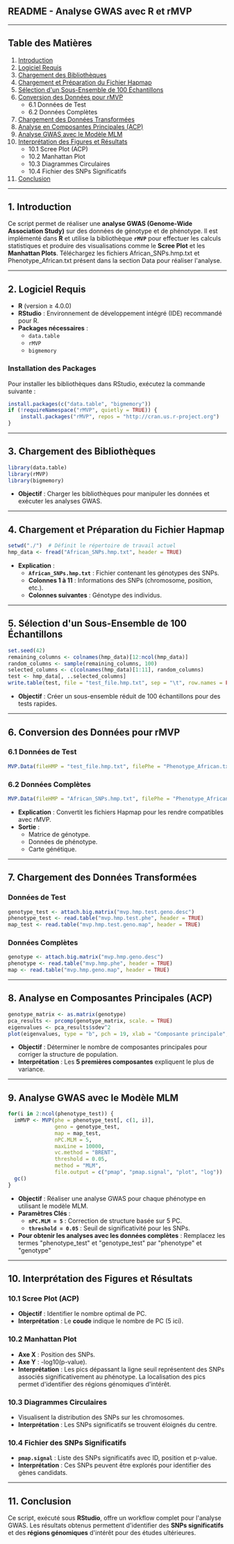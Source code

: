 ## **README - Analyse GWAS avec R et rMVP**

---

## **Table des Matières**

1. [Introduction](#1-introduction)  
2. [Logiciel Requis](#2-logiciel-requis)  
3. [Chargement des Bibliothèques](#3-chargement-des-bibliothèques)  
4. [Chargement et Préparation du Fichier Hapmap](#4-chargement-et-préparation-du-fichier-hapmap)  
5. [Sélection d'un Sous-Ensemble de 100 Échantillons](#5-sélection-dun-sous-ensemble-de-100-échantillons)  
6. [Conversion des Données pour rMVP](#6-conversion-des-données-pour-rmvp)  
   - 6.1 Données de Test  
   - 6.2 Données Complètes  
7. [Chargement des Données Transformées](#7-chargement-des-données-transformées)  
8. [Analyse en Composantes Principales (ACP)](#8-analyse-en-composantes-principales-acp)  
9. [Analyse GWAS avec le Modèle MLM](#9-analyse-gwas-avec-le-modèle-mlm)  
10. [Interprétation des Figures et Résultats](#10-interprétation-des-figures-et-résultats)  
    - 10.1 Scree Plot (ACP)  
    - 10.2 Manhattan Plot  
    - 10.3 Diagrammes Circulaires  
    - 10.4 Fichier des SNPs Significatifs  
11. [Conclusion](#11-conclusion)

---

## **1. Introduction**

Ce script permet de réaliser une **analyse GWAS (Genome-Wide Association Study)** sur des données de génotype et de phénotype. Il est implémenté dans **R** et utilise la bibliothèque **`rMVP`** pour effectuer les calculs statistiques et produire des visualisations comme le **Scree Plot** et les **Manhattan Plots**. Téléchargez les fichiers African_SNPs.hmp.txt et Phenotype_African.txt présent dans la section Data pour réaliser l'analyse. 

---

## **2. Logiciel Requis**

- **R** (version ≥ 4.0.0)  
- **RStudio** : Environnement de développement intégré (IDE) recommandé pour R.  
- **Packages nécessaires** :  
   - `data.table`  
   - `rMVP`  
   - `bigmemory`  

### **Installation des Packages**

Pour installer les bibliothèques dans RStudio, exécutez la commande suivante :

```r
install.packages(c("data.table", "bigmemory"))
if (!requireNamespace("rMVP", quietly = TRUE)) {
    install.packages("rMVP", repos = "http://cran.us.r-project.org")
}
```

---

## **3. Chargement des Bibliothèques**

```r
library(data.table)
library(rMVP)
library(bigmemory)
```

- **Objectif** : Charger les bibliothèques pour manipuler les données et exécuter les analyses GWAS.

---

## **4. Chargement et Préparation du Fichier Hapmap**

```r
setwd("./")  # Définit le répertoire de travail actuel
hmp_data <- fread("African_SNPs.hmp.txt", header = TRUE)
```

- **Explication** :  
   - **`African_SNPs.hmp.txt`** : Fichier contenant les génotypes des SNPs.  
   - **Colonnes 1 à 11** : Informations des SNPs (chromosome, position, etc.).  
   - **Colonnes suivantes** : Génotype des individus.  

---

## **5. Sélection d'un Sous-Ensemble de 100 Échantillons**

```r
set.seed(42)
remaining_columns <- colnames(hmp_data)[12:ncol(hmp_data)]
random_columns <- sample(remaining_columns, 100)
selected_columns <- c(colnames(hmp_data)[1:11], random_columns)
test <- hmp_data[, ..selected_columns]
write.table(test, file = "test_file.hmp.txt", sep = "\t", row.names = FALSE, quote = FALSE)
```

- **Objectif** : Créer un sous-ensemble réduit de 100 échantillons pour des tests rapides.

---

## **6. Conversion des Données pour rMVP**

### **6.1 Données de Test**

```r
MVP.Data(fileHMP = "test_file.hmp.txt", filePhe = "Phenotype_African.txt", sep.phe = "\t", out = "mvp.hmp.test")
```

### **6.2 Données Complètes**

```r
MVP.Data(fileHMP = "African_SNPs.hmp.txt", filePhe = "Phenotype_African.txt", sep.phe = "\t", out = "mvp.hmp")
```

- **Explication** : Convertit les fichiers Hapmap pour les rendre compatibles avec rMVP.  
- **Sortie** :  
   - Matrice de génotype.  
   - Données de phénotype.  
   - Carte génétique.

---

## **7. Chargement des Données Transformées**

### **Données de Test**

```r
genotype_test <- attach.big.matrix("mvp.hmp.test.geno.desc")
phenotype_test <- read.table("mvp.hmp.test.phe", header = TRUE)
map_test <- read.table("mvp.hmp.test.geno.map", header = TRUE)
```

### **Données Complètes**

```r
genotype <- attach.big.matrix("mvp.hmp.geno.desc")
phenotype <- read.table("mvp.hmp.phe", header = TRUE)
map <- read.table("mvp.hmp.geno.map", header = TRUE)
```

---

## **8. Analyse en Composantes Principales (ACP)**

```r
genotype_matrix <- as.matrix(genotype)
pca_results <- prcomp(genotype_matrix, scale. = TRUE)
eigenvalues <- pca_results$sdev^2
plot(eigenvalues, type = "b", pch = 19, xlab = "Composante principale", ylab = "Valeur propre", main = "Scree Plot", xlim = c(1, 30))
```

- **Objectif** : Déterminer le nombre de composantes principales pour corriger la structure de population.  
- **Interprétation** : Les **5 premières composantes** expliquent le plus de variance.

---

## **9. Analyse GWAS avec le Modèle MLM**

```r
for(i in 2:ncol(phenotype_test)) {
  imMVP <- MVP(phe = phenotype_test[, c(1, i)],
               geno = genotype_test,
               map = map_test,
               nPC.MLM = 5,
               maxLine = 10000,
               vc.method = "BRENT",
               threshold = 0.05,
               method = "MLM",
               file.output = c("pmap", "pmap.signal", "plot", "log"))
  gc()
}
```

- **Objectif** : Réaliser une analyse GWAS pour chaque phénotype en utilisant le modèle MLM.  
- **Paramètres Clés** :  
   - **`nPC.MLM = 5`** : Correction de structure basée sur 5 PC.  
   - **`threshold = 0.05`** : Seuil de significativité pour les SNPs.
- **Pour obtenir les analyses avec les données complètes** : Remplacez les termes "phenotype_test" et "genotype_test" par "phenotype" et "genotype"

---

## **10. Interprétation des Figures et Résultats**

### **10.1 Scree Plot (ACP)**  
- **Objectif** : Identifier le nombre optimal de PC.  
- **Interprétation** : Le **coude** indique le nombre de PC (5 ici).  

### **10.2 Manhattan Plot**  
- **Axe X** : Position des SNPs.  
- **Axe Y** : -log10(p-value).  
- **Interprétation** : Les pics dépassant la ligne seuil représentent des SNPs associés significativement au phénotype.
La localisation des pics permet d'identifier des régions génomiques d'intérêt.  

### **10.3 Diagrammes Circulaires**  
- Visualisent la distribution des SNPs sur les chromosomes.  
- **Interprétation** : Les SNPs significatifs se trouvent éloignés du centre.

### **10.4 Fichier des SNPs Significatifs**  
- **`pmap.signal`** : Liste des SNPs significatifs avec ID, position et p-value.  
- **Interprétation** : Ces SNPs peuvent être explorés pour identifier des gènes candidats.

---

## **11. Conclusion**

Ce script, exécuté sous **RStudio**, offre un workflow complet pour l'analyse GWAS. Les résultats obtenus permettent d'identifier des **SNPs significatifs** et des **régions génomiques** d'intérêt pour des études ultérieures.
